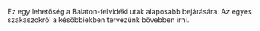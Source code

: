 Ez egy lehetőség a Balaton-felvidéki utak alaposabb bejárására. Az egyes szakaszokról a későbbiekben tervezünk bővebben írni.